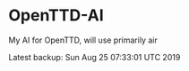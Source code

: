 # OpenTTD-AI
My AI for OpenTTD, will use primarily air

Latest backup: Sun Aug 25 07:33:01 UTC 2019

